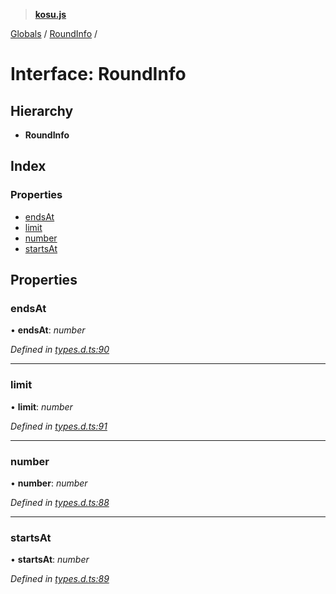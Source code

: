 > **[kosu.js](../README.md)**

[Globals](../globals.md) / [RoundInfo](roundinfo.md) /

# Interface: RoundInfo

## Hierarchy

-   **RoundInfo**

## Index

### Properties

-   [endsAt](roundinfo.md#endsat)
-   [limit](roundinfo.md#limit)
-   [number](roundinfo.md#number)
-   [startsAt](roundinfo.md#startsat)

## Properties

### endsAt

• **endsAt**: _number_

_Defined in [types.d.ts:90](https://github.com/ParadigmFoundation/kosu-monorepo/blob/2f37cabf/packages/kosu.js/src/types.d.ts#L90)_

---

### limit

• **limit**: _number_

_Defined in [types.d.ts:91](https://github.com/ParadigmFoundation/kosu-monorepo/blob/2f37cabf/packages/kosu.js/src/types.d.ts#L91)_

---

### number

• **number**: _number_

_Defined in [types.d.ts:88](https://github.com/ParadigmFoundation/kosu-monorepo/blob/2f37cabf/packages/kosu.js/src/types.d.ts#L88)_

---

### startsAt

• **startsAt**: _number_

_Defined in [types.d.ts:89](https://github.com/ParadigmFoundation/kosu-monorepo/blob/2f37cabf/packages/kosu.js/src/types.d.ts#L89)_
